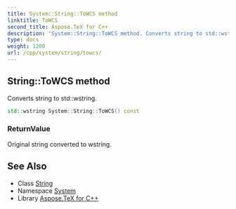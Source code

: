 ```yaml
---
title: System::String::ToWCS method
linktitle: ToWCS
second_title: Aspose.TeX for C++
description: 'System::String::ToWCS method. Converts string to std::wstring in C++.'
type: docs
weight: 1200
url: /cpp/system/string/towcs/
---
```

## String::ToWCS method


Converts string to std::wstring.

```cpp
std::wstring System::String::ToWCS() const
```


### ReturnValue

Original string converted to wstring.

## See Also

* Class [String](../)
* Namespace [System](../../)
* Library [Aspose.TeX for C++](../../../)
